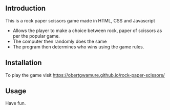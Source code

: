 ## Introduction

This is a rock paper scissors game made in HTML, CSS and Javascript

- Allows the player to make a choice between rock, paper of scissors as per the popular game.
- The computer then randomly does the same
- The program then determines who wins using the game rules.



## Installation

To play the game visit https://obertgwamure.github.io/rock-paper-scissors/


## Usage

Have fun.


